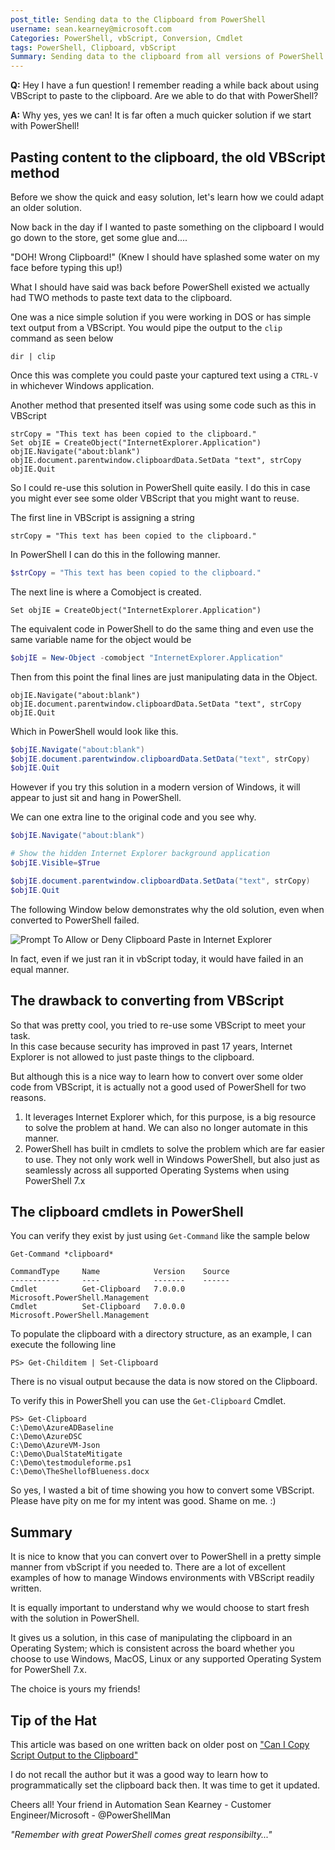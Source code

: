 ```yaml
---
post_title: Sending data to the Clipboard from PowerShell
username: sean.kearney@microsoft.com
Categories: PowerShell, vbScript, Conversion, Cmdlet
tags: PowerShell, Clipboard, vbScript
Summary: Sending data to the clipboard from all versions of PowerShell
---
```


**Q:** Hey I have a fun question! I remember reading a while back about using
VBScript to paste to the clipboard.  Are we able to do that with PowerShell?

**A:** Why yes, yes we can!  It is far often a much quicker solution if we
start with PowerShell!

## Pasting content to the clipboard, the old VBScript method

Before we show the quick and easy solution, let's learn how we could adapt an
older solution.

Now back in the day if I wanted to paste something on the clipboard I would go
down to the store, get some glue and....

"DOH! Wrong Clipboard!" (Knew I should have splashed some water on my face
before typing this up!)

What I should have said was back before PowerShell existed we actually had TWO
methods to paste text data to the clipboard.

One was a nice simple solution if you were working in DOS or has simple text
output from a VBScript.  You would pipe the output to the `clip` command as
seen below

```output
dir | clip
```

Once this was complete you could paste your captured text using a `CTRL-V` in
whichever Windows application.

Another method that presented itself was using some code such as this in
VBScript

```VBScript
strCopy = "This text has been copied to the clipboard."
Set objIE = CreateObject("InternetExplorer.Application")
objIE.Navigate("about:blank")
objIE.document.parentwindow.clipboardData.SetData "text", strCopy
objIE.Quit
```

So I could re-use this solution in PowerShell quite easily.   I do this in case
you might ever see some older VBScript that you might want to reuse.

The first line in VBScript is assigning a string

```VBScript
strCopy = "This text has been copied to the clipboard."
```

In PowerShell I can do this in the following manner.

```powershell
$strCopy = "This text has been copied to the clipboard."
```

The next line is where a Comobject is created.

```VBScript
Set objIE = CreateObject("InternetExplorer.Application")
```

The equivalent code in PowerShell to do the same thing and even use the same
variable name for the object would be

```powershell
$objIE = New-Object -comobject "InternetExplorer.Application"
```

Then from this point the final lines are just manipulating data in the Object.

```VBScript
objIE.Navigate("about:blank")
objIE.document.parentwindow.clipboardData.SetData "text", strCopy
objIE.Quit
```

Which in PowerShell would look like this.

```powershell
$objIE.Navigate("about:blank")
$objIE.document.parentwindow.clipboardData.SetData("text", strCopy)
$objIE.Quit
```

However if you try this solution in a modern version of Windows, it will appear
to just sit and hang in PowerShell.

We can one extra line to the original code and you see why.

```powershell
$objIE.Navigate("about:blank")

# Show the hidden Internet Explorer background application
$objIE.Visible=$True

$objIE.document.parentwindow.clipboardData.SetData("text", strCopy)
$objIE.Quit
```

The following Window below demonstrates why the old solution, even when
converted to PowerShell failed.

![Prompt To Allow or Deny Clipboard Paste in Internet Explorer](./media/SendingDataToTheClipBoard/InteractivePromptStoppingTheOldSolution.jpg)

In fact, even if we just ran it in vbScript today, it would have failed in an
equal manner.

## The drawback to converting from VBScript

So that was pretty cool, you tried to re-use some VBScript to meet your task.  
In this case because security has improved in past 17 years, Internet Explorer
is not allowed to just paste things to the clipboard.

But although this is a nice way to learn how to convert over some older code
from VBScript, it is actually not a good used of PowerShell for two reasons.

1. It leverages Internet Explorer which, for this purpose, is a big resource
to solve the problem at hand. We can also no longer automate in this manner.
1. PowerShell has built in cmdlets to solve the problem which are far easier
to use.  They not only work well in Windows PowerShell, but also just as
seamlessly across all supported Operating Systems when using PowerShell 7.x

## The clipboard cmdlets in PowerShell

You can verify they exist by just using `Get-Command` like the sample below

```output
Get-Command *clipboard*

CommandType     Name            Version    Source
-----------     ----            -------    ------
Cmdlet          Get-Clipboard   7.0.0.0    Microsoft.PowerShell.Management
Cmdlet          Set-Clipboard   7.0.0.0    Microsoft.PowerShell.Management
```

To populate the clipboard with a directory structure, as an example, I can
execute the following line

```output
PS> Get-Childitem | Set-Clipboard
```

There is no visual output because the data is now stored on the Clipboard.

To verify this in PowerShell you can use the `Get-Clipboard` Cmdlet.

```output
PS> Get-Clipboard
C:\Demo\AzureADBaseline
C:\Demo\AzureDSC
C:\Demo\AzureVM-Json
C:\Demo\DualStateMitigate
C:\Demo\testmoduleforme.ps1
C:\Demo\TheShellofBlueness.docx
```

So yes, I wasted a bit of time showing you how to convert some VBScript.
Please have pity on me for my intent was good. Shame on me. :)

## Summary

It is nice to know that you can convert over to PowerShell in a pretty
simple manner from vbScript if you needed to.  There are a lot of excellent
examples of how to manage Windows environments with VBScript readily written.

It is equally important to understand why we would choose to start fresh with
the solution in PowerShell.  

It gives us a solution, in this case of manipulating the clipboard in an
Operating System; which is consistent across the board whether you choose to
use Windows, MacOS, Linux or any supported Operating System for PowerShell 7.x.

The choice is yours my friends!

## Tip of the Hat

This article was based on one written back on older post on
["Can I Copy Script Output to the Clipboard"](https://devblogs.microsoft.com/scripting/can-i-copy-script-output-to-the-clipboard/)

I do not recall the author but it was a good way to learn how to
programmatically set the clipboard back then.  It was time to get it updated.

Cheers all!  Your friend in Automation
Sean Kearney - Customer Engineer/Microsoft - @PowerShellMan

_"Remember with great PowerShell comes great responsibilty..."_
